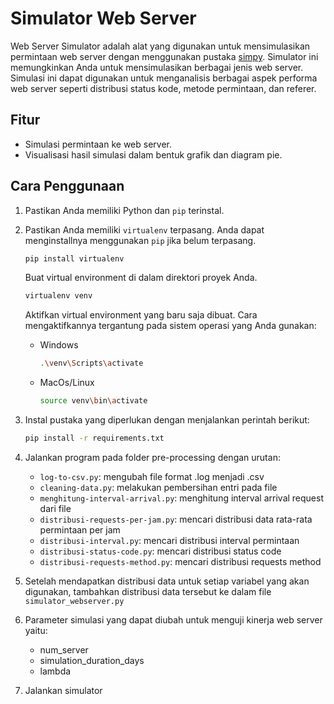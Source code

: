 # Simulator Web Server

Web Server Simulator adalah alat yang digunakan untuk mensimulasikan permintaan web server dengan menggunakan pustaka [simpy](https://www.sympy.org/en/docs.html). Simulator ini memungkinkan Anda untuk mensimulasikan berbagai jenis web server. Simulasi ini dapat digunakan untuk menganalisis berbagai aspek performa web server seperti distribusi status kode, metode permintaan, dan referer.

## Fitur

- Simulasi permintaan ke web server.
- Visualisasi hasil simulasi dalam bentuk grafik dan diagram pie.

## Cara Penggunaan

1. Pastikan Anda memiliki Python dan `pip` terinstal.
2. Pastikan Anda memiliki `virtualenv` terpasang. Anda dapat menginstallnya menggunakan `pip` jika belum terpasang.

    ```bash
    pip install virtualenv
    ```
   Buat virtual environment di dalam direktori proyek Anda.

    ```bash
    virtualenv venv
    ```
   Aktifkan virtual environment yang baru saja dibuat. Cara mengaktifkannya tergantung pada sistem operasi yang Anda gunakan:
   - Windows
     ```bash
     .\venv\Scripts\activate
     ```
   - MacOs/Linux
     ```bash
     source venv\bin\activate
     ```
4. Instal pustaka yang diperlukan dengan menjalankan perintah berikut:

    ```bash
    pip install -r requirements.txt
    ```
5. Jalankan program pada folder pre-processing dengan urutan:
    - `log-to-csv.py`: mengubah file format .log menjadi .csv
    - `cleaning-data.py`: melakukan pembersihan entri pada file
    - `menghitung-interval-arrival.py`: menghitung interval arrival request dari file
    - `distribusi-requests-per-jam.py`: mencari distribusi data rata-rata permintaan per jam
    - `distribusi-interval.py`: mencari distribusi interval permintaan
    - `distribusi-status-code.py`: mencari distribusi status code
    - `distribusi-requests-method.py`: mencari distribusi requests method
6. Setelah mendapatkan distribusi data untuk setiap variabel yang akan digunakan, tambahkan distribusi data tersebut ke dalam file `simulator_webserver.py`
7. Parameter simulasi yang dapat diubah untuk menguji kinerja web server yaitu:
    - num_server
    - simulation_duration_days
    - lambda
8. Jalankan simulator
